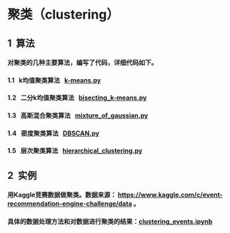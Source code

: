 # 聚类（clustering）

## 1 &nbsp;算法
#### 对聚类的几种主要算法，编写了代码，详细代码如下。
#### 1.1 &nbsp;  k均值聚类算法 &nbsp; [k-means.py](https://github.com/fxfviolet/clustering/blob/master/k-means.py)  
#### 1.2 &nbsp;  二分k均值聚类算法 &nbsp; [bisecting_k-means.py](https://github.com/fxfviolet/clustering/blob/master/bisecting_k-means.py)
#### 1.3 &nbsp;  高斯混合聚类算法 &nbsp; [mixture_of_gaussian.py](https://github.com/fxfviolet/clustering/blob/master/mixture_of_gaussian.py)
#### 1.4 &nbsp;  密度聚类算法 &nbsp; [DBSCAN.py](https://github.com/fxfviolet/clustering/blob/master/DBSCAN.py)
#### 1.5 &nbsp;  层次聚类算法 &nbsp; [hierarchical_clustering.py](https://github.com/fxfviolet/clustering/blob/master/hierarchical_clustering.py)

## 2 &nbsp;实例
#### 用Kaggle竞赛数据做聚类。数据来源： https://www.kaggle.com/c/event-recommendation-engine-challenge/data 。
#### 具体的数据处理方法和对数据进行聚类的结果：[clustering_events.ipynb](https://github.com/fxfviolet/clustering/blob/master/clustering_events.ipynb)
